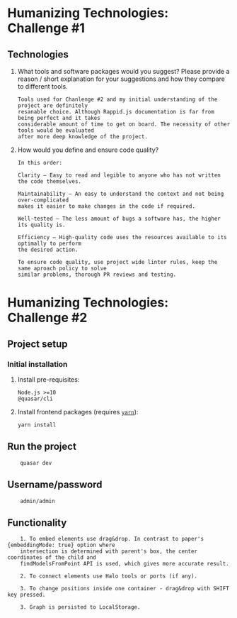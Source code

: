 # Humanizing Technologies: Challenge #1

## Technologies

1.  What tools and software packages would you suggest? Please provide a reason / short explanation for your suggestions and how they compare to different tools.

        Tools used for Chanlenge #2 and my initial understanding of the project are definitely
        resanable choice. Although Rappid.js documentation is far from being perfect and it takes
        considerable amount of time to get on board. The necessity of other tools would be evaluated
        after more deep knowledge of the project.

2.  How would you define and ensure code quality?

        In this order:

        Clarity – Easy to read and legible to anyone who has not written the code themselves.

        Maintainability – An easy to understand the context and not being over-complicated
        makes it easier to make changes in the code if required.

        Well-tested – The less amount of bugs a software has, the higher its quality is.

        Efficiency – High-quality code uses the resources available to its optimally to perform
        the desired action.

        To ensure code quality, use project wide linter rules, keep the same aproach policy to solve
        similar problems, thorough PR reviews and testing.

# Humanizing Technologies: Challenge #2

## Project setup

### Initial installation

1.  Install pre-requisites:

        Node.js >=10
        @quasar/cli

2.  Install frontend packages (requires [`yarn`](https://classic.yarnpkg.com/en/docs/install)):

        yarn install

## Run the project

        quasar dev

## Username/password

        admin/admin

## Functionality

        1. To embed elements use drag&drop. In contrast to paper's {embeddingMode: true} option where
        intersection is determined with parent's box, the center coordinates of the child and
        findModelsFromPoint API is used, which gives more accurate result.

        2. To connect elements use Halo tools or ports (if any).

        3. To change positions inside one container - drag&drop with SHIFT key pressed.

        3. Graph is persisted to LocalStorage.
